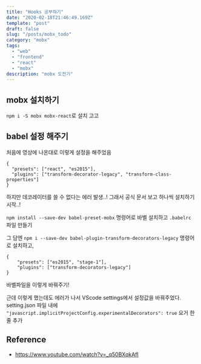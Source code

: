 ```yaml
---
title: "Hooks 공부하기"
date: "2020-02-18T21:46:49.169Z"
template: "post"
draft: false
slug: "/posts/mobx_todo"
category: "mobx"
tags:
  - "web"
  - "frontend"
  - "react"
  - "mobx"
description: "mobx 도전기"
---
```


## mobx 설치하기

`npm i -S mobx mobx-react`로 설치 고고

## babel 설정 해주기

처음에 영상에 나온대로 이렇게 설정을 해주었음

```
{
  "presets": ["react", "es2015"],
  "plugins": ["transform-decorator-legacy", "transform-class-properties"]
}
```

하지만 데코레이터를 쓸 수 없다는 에러 발생..!
그래서 공식 문서 보고 하나씩 설치하기 시작..!

`npm install --save-dev babel-preset-mobx` 명령어로 바벨 설치하고 `.babelrc` 파일 만들기

그 담엔 `npm i --save-dev babel-plugin-transform-decorators-legacy` 명령어로 설치하고,

```
{
    "presets": ["es2015", "stage-1"],
    "plugins": ["transform-decorators-legacy"]
}
```

바벨파일을 이렇게 바꿔주기!

근데 이렇게 했는데도 에러가 나서 VScode settings에서 설정값을 바꿔주었다.
setting.json 파일 내에 `"javascript.implicitProjectConfig.experimentalDecorators": true` 요거 한 줄 추가

## Reference

- https://www.youtube.com/watch?v=_q50BXqkAfI
